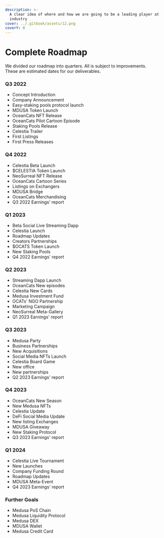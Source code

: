 ```yaml
---
description: >-
  A clear idea of where and how we are going to be a leading player at the DeFi
  industry
cover: ../.gitbook/assets/12.png
coverY: 0
---
```


# Complete Roadmap

We divided our roadmap into quarters. All is subject to improvements. These are estimated dates for our deliverables.

### Q3 2022

* Concept Introduction
* &#x20;Company Announcement
* &#x20;Easy-staking pools protocol launch
* &#x20;MDUSA Token Launch
* &#x20;OceanCats NFT Release
* &#x20;OceanCats Pilot Cartoon Episode
* &#x20;Staking Pools Release
* &#x20;Celestia Trailer
* &#x20;First Listings
* &#x20;First Press Releases

### Q4 2022

* Celestia Beta Launch
* $CELESTIA Token Launch&#x20;
* NeoSurreal NFT Release
* OceanCats Cartoon Series
* Listings on Exchangers
* MDUSA Bridge
* OceanCats Merchandising
* Q3 2022 Earnings' report



### Q1 2023

* Beta Social Live Streaming Dapp
* Celestia Launch
* Roadmap Updates
* Creators Partnerships
* $OCATS Token Launch
* New Staking Pools
* Q4 2022 Earnings' report

### Q2 2023

* Streaming Dapp Launch
* &#x20;OceanCats New episodes
* Celestia New Cards
* Medusa Investment Fund
* OCATs' NGO Partnership
* Marketing Campaign
* NeoSurreal Meta-Gallery
* Q1 2023 Earnings' report

### Q3 2023

* Medusa Party
* Business Partnerships
* New Acquisitions
* Social Media NFTs Launch
* Celestia Board Game
* New office
* New partnerships
* Q2 2023 Earnings' report

### Q4 2023

* OceanCats New Season
* New Medusa NFTs
* Celestia Update
* DeFi Social Media Update
* New listing Exchanges
* MDUSA Giveaway
* New Staking Protocol
* Q3 2023 Earnings' report

### Q1 2024

* Celestia Live Tournament
* New Launches
* Company Funding Round
* Roadmap Updates
* MDUSA Meta-Event
* Q4 2023 Earnings' report

### Further Goals

* Medusa PoS Chain
* Medusa Liquidity Protocol
* Medusa DEX
* MDUSA Wallet
* Medusa Credit Card

